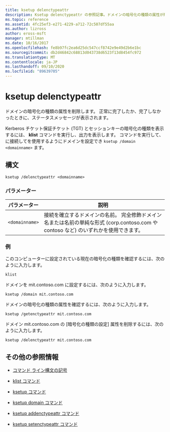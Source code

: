 ```yaml
---
title: ksetup delenctypeattr
description: Ksetup delenctypeattr の参照記事。ドメインの暗号化の種類の属性が削除されます。
ms.topic: reference
ms.assetid: 4fc25ef3-e271-4229-a712-72c507df55aa
ms.author: lizross
author: eross-msft
manager: mtillman
ms.date: 10/16/2017
ms.openlocfilehash: fe8b97fc2ea6d25dc547ccf8742e9e49d2b6e1bc
ms.sourcegitcommit: db2d46842c68813d043738d6523f13d8454fc972
ms.translationtype: MT
ms.contentlocale: ja-JP
ms.lasthandoff: 09/10/2020
ms.locfileid: "89639705"
---
```

# <a name="ksetup-delenctypeattr"></a>ksetup delenctypeattr

ドメインの暗号化の種類の属性を削除します。 正常に完了したか、完了しなかったときに、ステータスメッセージが表示されます。

Kerberos チケット保証チケット (TGT) とセッションキーの暗号化の種類を表示するには、 **klist** コマンドを実行し、出力を表示します。 コマンドを実行して、に接続してを使用するようにドメインを設定でき `ksetup /domain <domainname>` ます。

## <a name="syntax"></a>構文

```
ksetup /delenctypeattr <domainname>
```

### <a name="parameters"></a>パラメーター

| パラメーター | 説明 |
| ----------| ----------- |
| `<domainname>` | 接続を確立するドメインの名前。 完全修飾ドメイン名または名前の単純な形式 (corp.contoso.com や contoso など) のいずれかを使用できます。 |

### <a name="examples"></a>例

このコンピューターに設定されている現在の暗号化の種類を確認するには、次のように入力します。

```
klist
```

ドメインを mit.contoso.com に設定するには、次のように入力します。

```
ksetup /domain mit.contoso.com
```

ドメインの暗号化の種類の属性を確認するには、次のように入力します。

```
ksetup /getenctypeattr mit.contoso.com
```

ドメイン mit.contoso.com の [暗号化の種類の設定] 属性を削除するには、次のように入力します。

```
ksetup /delenctypeattr mit.contoso.com
```

## <a name="additional-references"></a>その他の参照情報

- [コマンド ライン構文の記号](command-line-syntax-key.md)

- [klist コマンド](klist.md)

- [ksetup コマンド](ksetup.md)

- [ksetup domain コマンド](ksetup-domain.md)

- [ksetup addenctypeattr コマンド](ksetup-addenctypeattr.md)

- [ksetup setenctypeattr コマンド](ksetup-setenctypeattr.md)
